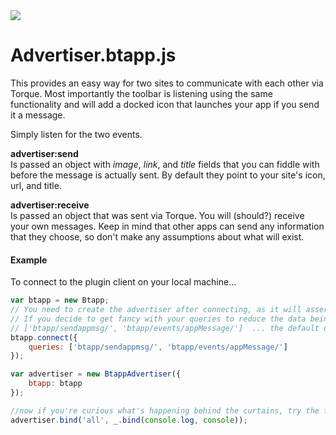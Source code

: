 <link rel="icon" href="docs/images/favicon.ico">

<img id="logo" src="http://www.pwmckenna.com/img/bittorrent_medium.png" />

# Advertiser.btapp.js

This provides an easy way for two sites to communicate with each other via Torque. Most importantly the toolbar is listening using the same functionality and will add a docked icon that launches your app if you send it a message.  
  
Simply listen for the two events.

__advertiser:send__  
Is passed an object with *image*, *link*, and *title* fields that you can fiddle with before the message is actually sent. By default they point to your site's icon, url, and title.

__advertiser:receive__  
Is passed an object that was sent via Torque. You will (should?) receive your own messages. Keep in mind that other apps can send any information that they choose, so don't make any assumptions about what will exist.  
  

#### Example
To connect to the plugin client on your local machine...
```javascript
var btapp = new Btapp;
// You need to create the advertiser after connecting, as it will assert if your connect call's query filter doesn't include what the advertiser needs.  
// If you decide to get fancy with your queries to reduce the data being transferred from the client, make sure your query strings looks something like the following...  
// ['btapp/sendappmsg/', 'btapp/events/appMessage/']  ... the default of ['btapp/'] will also work of course.  
btapp.connect({
	queries: ['btapp/sendappmsg/', 'btapp/events/appMessage/']
});

var advertiser = new BtappAdvertiser({
	btapp: btapp
});

//now if you're curious what's happening behind the curtains, try the following.
advertiser.bind('all', _.bind(console.log, console));
```  
